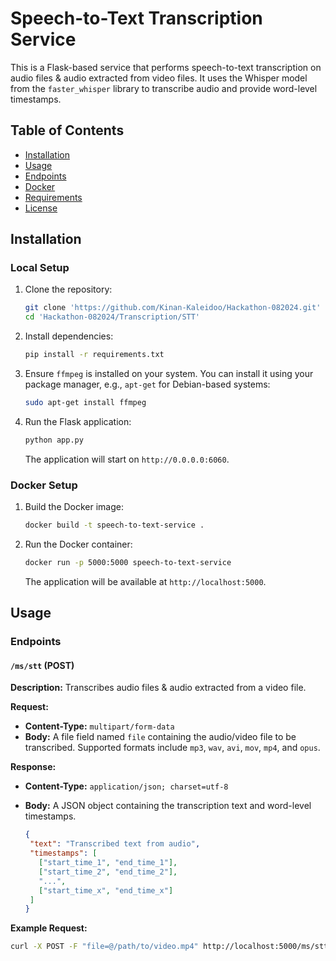 # Speech-to-Text Transcription Service

This is a Flask-based service that performs speech-to-text transcription on audio files & audio extracted from video files. It uses the Whisper model from the `faster_whisper` library to transcribe audio and provide word-level timestamps.

## Table of Contents

- [Installation](#installation)
- [Usage](#usage)
- [Endpoints](#endpoints)
- [Docker](#docker)
- [Requirements](#requirements)
- [License](#license)

## Installation

### Local Setup

1. Clone the repository:

    ```bash
    git clone 'https://github.com/Kinan-Kaleidoo/Hackathon-082024.git'
    cd 'Hackathon-082024/Transcription/STT'
    ```

2. Install dependencies:

    ```bash
    pip install -r requirements.txt
    ```

3. Ensure `ffmpeg` is installed on your system. You can install it using your package manager, e.g., `apt-get` for Debian-based systems:

    ```bash
    sudo apt-get install ffmpeg
    ```

4. Run the Flask application:

    ```bash
    python app.py
    ```

   The application will start on `http://0.0.0.0:6060`.

### Docker Setup

1. Build the Docker image:

    ```bash
    docker build -t speech-to-text-service .
    ```

2. Run the Docker container:

    ```bash
    docker run -p 5000:5000 speech-to-text-service
    ```

   The application will be available at `http://localhost:5000`.

## Usage

### Endpoints

#### `/ms/stt` (POST)

**Description:** Transcribes audio files & audio extracted from a video file.

**Request:**

- **Content-Type:** `multipart/form-data`
- **Body:** A file field named `file` containing the audio/video file to be transcribed. Supported formats include `mp3`, `wav`, `avi`, `mov`, `mp4`, and `opus`.

**Response:**

- **Content-Type:** `application/json; charset=utf-8`
- **Body:** A JSON object containing the transcription text and word-level timestamps.

    ```json
   {
     "text": "Transcribed text from audio",
     "timestamps": [
       ["start_time_1", "end_time_1"],
       ["start_time_2", "end_time_2"],
       "...",
       ["start_time_x", "end_time_x"]
     ]
   }
    ```

**Example Request:**

```bash
curl -X POST -F "file=@/path/to/video.mp4" http://localhost:5000/ms/stt

